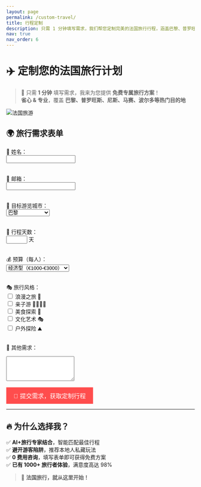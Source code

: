 ```yaml
---
layout: page
permalink: /custom-travel/
title: 行程定制
description: 只需 1 分钟填写需求，我们帮您定制完美的法国旅行行程，涵盖巴黎、普罗旺斯、尼斯等地。
nav: true
nav_order: 6
---
```


# ✈️ 定制您的法国旅行计划  

> 🎯 只需 **1 分钟** 填写需求，我来为您提供 **免费专属旅行方案**！  
> **省心 & 专业**，覆盖 **巴黎、普罗旺斯、尼斯、马赛、波尔多等热门目的地**  

![法国旅游](https://source.unsplash.com/1600x900/?paris,france)  

## 🌍 旅行需求表单  

<form action="https://formspree.io/f/YOUR_FORM_ID" method="POST">
  <label for="name">👤 姓名：</label><br>
  <input type="text" id="name" name="name" required><br><br>

  <label for="email">📧 邮箱：</label><br>
  <input type="email" id="email" name="email" required><br><br>

  <label for="city">📍 目标游览城市：</label><br>
  <select id="city" name="city" required>
    <option value="巴黎">巴黎</option>
    <option value="普罗旺斯">普罗旺斯</option>
    <option value="尼斯">尼斯</option>
    <option value="波尔多">波尔多</option>
    <option value="其他">其他（请备注）</option>
  </select><br><br>

  <label for="days">📅 行程天数：</label><br>
  <input type="number" id="days" name="days" min="1" max="30" required> 天<br><br>

  <label for="budget">💰 预算（每人）：</label><br>
  <select id="budget" name="budget" required>
    <option value="经济型（€1000-€3000）">经济型（€1000-€3000）</option>
    <option value="标准型（€3000-€6000）">标准型（€3000-€6000）</option>
    <option value="豪华型（€6000+）">豪华型（€6000+）</option>
  </select><br><br>

  <label for="style">🎭 旅行风格：</label><br>
  <input type="checkbox" name="style" value="浪漫"> 浪漫之旅 🌹<br>
  <input type="checkbox" name="style" value="亲子"> 亲子游 👨‍👩‍👧‍👦<br>
  <input type="checkbox" name="style" value="美食"> 美食探索 🍷<br>
  <input type="checkbox" name="style" value="文化"> 文化艺术 🎭<br>
  <input type="checkbox" name="style" value="户外"> 户外探险 ⛰️<br><br>

  <label for="message">📝 其他需求：</label><br>
  <textarea id="message" name="message" rows="4"></textarea><br><br>

  <button type="submit" style="background-color: #ff4d4d; color: white; padding: 10px 20px; font-size: 16px; border: none; cursor: pointer;">
    🚀 提交需求，获取定制行程
  </button>
</form>

---

## 🔥 为什么选择我？  
✅ **AI+旅行专家结合**，智能匹配最佳行程  
✅ **避开游客陷阱**，推荐本地人私藏玩法  
✅ **0 费用咨询**，填写表单即可获得免费方案  
✅ **已有 1000+ 旅行者体验**，满意度高达 98%  

> 🛫 **法国旅行，就从这里开始！**

